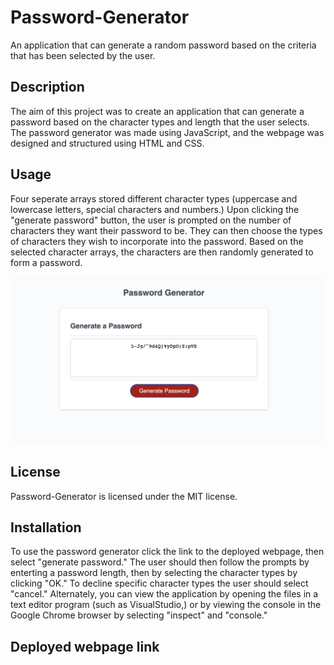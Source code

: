 # Password-Generator

An application that can generate a random password based on the criteria that has been selected by the user.

## Description

The aim of this project was to create an application that can generate a password based on the character types and length that the user selects. The password generator was made using JavaScript, and the webpage was designed and structured using HTML and CSS.

## Usage

Four seperate arrays stored different character types (uppercase and lowercase letters, special characters and numbers.) Upon clicking the "generate password" button, the user is prompted on the number of characters they want their password to be. They can then choose the types of characters they wish to incorporate into the password. Based on the selected character arrays, the characters are then randomly generated to form a password.

![screenshot](./screenshot.png "screenshot of the password generator webpage")

## License

Password-Generator is licensed under the MIT license.

## Installation

To use the password generator click the link to the deployed webpage, then select "generate password." The user should then follow the prompts by enterting a password length, then by selecting the character types by clicking "OK." To decline specific character types the user should select "cancel." Alternately, you can view the application by opening the files in a text editor program (such as VisualStudio,) or by viewing the console in the Google Chrome browser by selecting "inspect" and "console."

## Deployed webpage link
